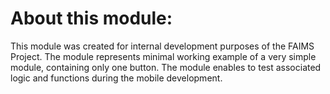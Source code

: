 # About this module:
This module was created for internal development purposes of the FAIMS Project. The module represents minimal working example of a very simple module, containing only one button. The module enables to test associated logic and functions during the mobile development.

